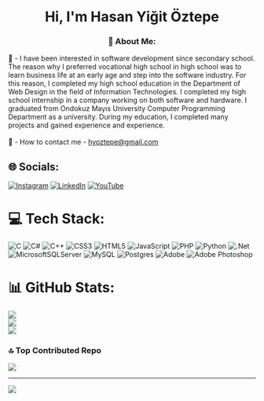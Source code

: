 <h1 align="center">Hi, I'm Hasan Yiğit Öztepe</h1>
<h3 align="center"> 🧿 About Me:</h3>

🌳 - I have been interested in software development since secondary school. The reason why I preferred vocational high school in high school was to learn business life at an early age and step into the software industry. For this reason, I completed my high school education in the Department of Web Design in the field of Information Technologies. I completed my high school internship in a company working on both software and hardware. I graduated from Ondokuz Mayıs University Computer Programming Department as a university. During my education, I completed many projects and gained experience and experience.<br><br>
📧 - How to contact me - hyoztepe@gmail.com


## 🌐 Socials:
[![Instagram](https://img.shields.io/badge/Instagram-%23E4405F.svg?logo=Instagram&logoColor=white)](https://instagram.com/yigitztp) [![LinkedIn](https://img.shields.io/badge/LinkedIn-%230077B5.svg?logo=linkedin&logoColor=white)](https://linkedin.com/in/hyoztepe) [![YouTube](https://img.shields.io/badge/YouTube-%23FF0000.svg?logo=YouTube&logoColor=white)](https://youtube.com/@hyoztepe61) 

# 💻 Tech Stack:
![C](https://img.shields.io/badge/c-%2300599C.svg?style=for-the-badge&logo=c&logoColor=white) ![C#](https://img.shields.io/badge/c%23-%23239120.svg?style=for-the-badge&logo=csharp&logoColor=white) ![C++](https://img.shields.io/badge/c++-%2300599C.svg?style=for-the-badge&logo=c%2B%2B&logoColor=white) ![CSS3](https://img.shields.io/badge/css3-%231572B6.svg?style=for-the-badge&logo=css3&logoColor=white) ![HTML5](https://img.shields.io/badge/html5-%23E34F26.svg?style=for-the-badge&logo=html5&logoColor=white) ![JavaScript](https://img.shields.io/badge/javascript-%23323330.svg?style=for-the-badge&logo=javascript&logoColor=%23F7DF1E) ![PHP](https://img.shields.io/badge/php-%23777BB4.svg?style=for-the-badge&logo=php&logoColor=white) ![Python](https://img.shields.io/badge/python-3670A0?style=for-the-badge&logo=python&logoColor=ffdd54) ![.Net](https://img.shields.io/badge/.NET-5C2D91?style=for-the-badge&logo=.net&logoColor=white) ![MicrosoftSQLServer](https://img.shields.io/badge/Microsoft%20SQL%20Server-CC2927?style=for-the-badge&logo=microsoft%20sql%20server&logoColor=white) ![MySQL](https://img.shields.io/badge/mysql-4479A1.svg?style=for-the-badge&logo=mysql&logoColor=white) ![Postgres](https://img.shields.io/badge/postgres-%23316192.svg?style=for-the-badge&logo=postgresql&logoColor=white) ![Adobe](https://img.shields.io/badge/adobe-%23FF0000.svg?style=for-the-badge&logo=adobe&logoColor=white) ![Adobe Photoshop](https://img.shields.io/badge/adobe%20photoshop-%2331A8FF.svg?style=for-the-badge&logo=adobe%20photoshop&logoColor=white)
# 📊 GitHub Stats:
![](https://github-readme-stats.vercel.app/api?username=HYOZTEPE&theme=dark&hide_border=false&include_all_commits=false&count_private=false)<br/>
![](https://github-readme-streak-stats.herokuapp.com/?user=HYOZTEPE&theme=dark&hide_border=false)<br/>
![](https://github-readme-stats.vercel.app/api/top-langs/?username=HYOZTEPE&theme=dark&hide_border=false&include_all_commits=false&count_private=false&layout=compact)

### 🔝 Top Contributed Repo
![](https://github-contributor-stats.vercel.app/api?username=HYOZTEPE&limit=5&theme=dark&combine_all_yearly_contributions=true)

---
[![](https://visitcount.itsvg.in/api?id=HYOZTEPE&icon=0&color=3)](https://visitcount.itsvg.in)

<!-- Proudly created with GPRM ( https://gprm.itsvg.in ) -->

